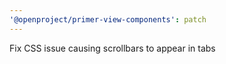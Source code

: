 ```yaml
---
'@openproject/primer-view-components': patch
---
```


Fix CSS issue causing scrollbars to appear in tabs
